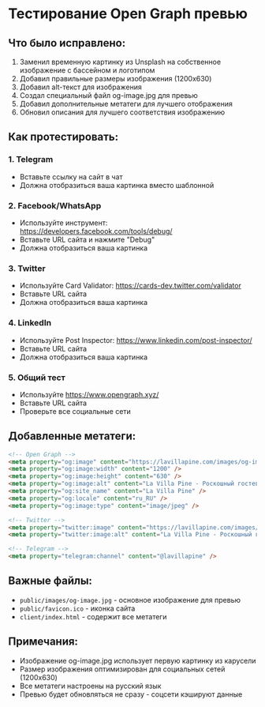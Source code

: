 # Тестирование Open Graph превью

## Что было исправлено:
1. Заменил временную картинку из Unsplash на собственное изображение с бассейном и логотипом
2. Добавил правильные размеры изображения (1200x630)
3. Добавил alt-текст для изображения
4. Создал специальный файл og-image.jpg для превью
5. Добавил дополнительные метатеги для лучшего отображения
6. Обновил описания для лучшего соответствия изображению

## Как протестировать:

### 1. Telegram
- Вставьте ссылку на сайт в чат
- Должна отобразиться ваша картинка вместо шаблонной

### 2. Facebook/WhatsApp
- Используйте инструмент: https://developers.facebook.com/tools/debug/
- Вставьте URL сайта и нажмите "Debug"
- Должна отобразиться ваша картинка

### 3. Twitter
- Используйте Card Validator: https://cards-dev.twitter.com/validator
- Вставьте URL сайта
- Должна отобразиться ваша картинка

### 4. LinkedIn
- Используйте Post Inspector: https://www.linkedin.com/post-inspector/
- Вставьте URL сайта
- Должна отобразиться ваша картинка

### 5. Общий тест
- Используйте https://www.opengraph.xyz/
- Вставьте URL сайта
- Проверьте все социальные сети

## Добавленные метатеги:

```html
<!-- Open Graph -->
<meta property="og:image" content="https://lavillapine.com/images/og-image.jpg" />
<meta property="og:image:width" content="1200" />
<meta property="og:image:height" content="630" />
<meta property="og:image:alt" content="La Villa Pine - Роскошный гостевой дом в стиле лофт" />
<meta property="og:site_name" content="La Villa Pine" />
<meta property="og:locale" content="ru_RU" />
<meta property="og:image:type" content="image/jpeg" />

<!-- Twitter -->
<meta property="twitter:image" content="https://lavillapine.com/images/og-image.jpg" />
<meta property="twitter:image:alt" content="La Villa Pine - Роскошный гостевой дом в стиле лофт" />

<!-- Telegram -->
<meta property="telegram:channel" content="@lavillapine" />
```

## Важные файлы:
- `public/images/og-image.jpg` - основное изображение для превью
- `public/favicon.ico` - иконка сайта
- `client/index.html` - содержит все метатеги

## Примечания:
- Изображение og-image.jpg использует первую картинку из карусели
- Размер изображения оптимизирован для социальных сетей (1200x630)
- Все метатеги настроены на русский язык
- Превью будет обновляться не сразу - соцсети кэшируют данные